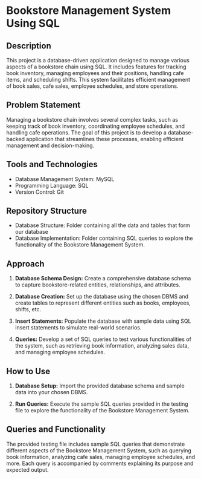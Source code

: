# Bookstore Management System Using SQL

## Description

This project is a database-driven application designed to manage various aspects of a bookstore chain using SQL. It includes features for tracking book inventory, managing employees and their positions, handling cafe items, and scheduling shifts. This system facilitates efficient management of book sales, cafe sales, employee schedules, and store operations.

## Problem Statement

Managing a bookstore chain involves several complex tasks, such as keeping track of book inventory, coordinating employee schedules, and handling cafe operations. The goal of this project is to develop a database-backed application that streamlines these processes, enabling efficient management and decision-making.

## Tools and Technologies

- Database Management System: MySQL
- Programming Language: SQL
- Version Control: Git

## Repository Structure

- Database Structure: Folder containing all the data and tables that form our database
- Database Implementation: Folder containing SQL queries to explore the functionality of the Bookstore Management System.

## Approach

1. **Database Schema Design:** Create a comprehensive database schema to capture bookstore-related entities, relationships, and attributes.

2. **Database Creation:** Set up the database using the chosen DBMS and create tables to represent different entities such as books, employees, shifts, etc.

3. **Insert Statements:** Populate the database with sample data using SQL insert statements to simulate real-world scenarios.

4. **Queries:** Develop a set of SQL queries to test various functionalities of the system, such as retrieving book information, analyzing sales data, and managing employee schedules.

## How to Use

1. **Database Setup:** Import the provided database schema and sample data into your chosen DBMS.

2. **Run Queries:** Execute the sample SQL queries provided in the testing file to explore the functionality of the Bookstore Management System.

## Queries and Functionality

The provided testing file includes sample SQL queries that demonstrate different aspects of the Bookstore Management System, such as querying book information, analyzing cafe sales, managing employee schedules, and more. Each query is accompanied by comments explaining its purpose and expected output.
